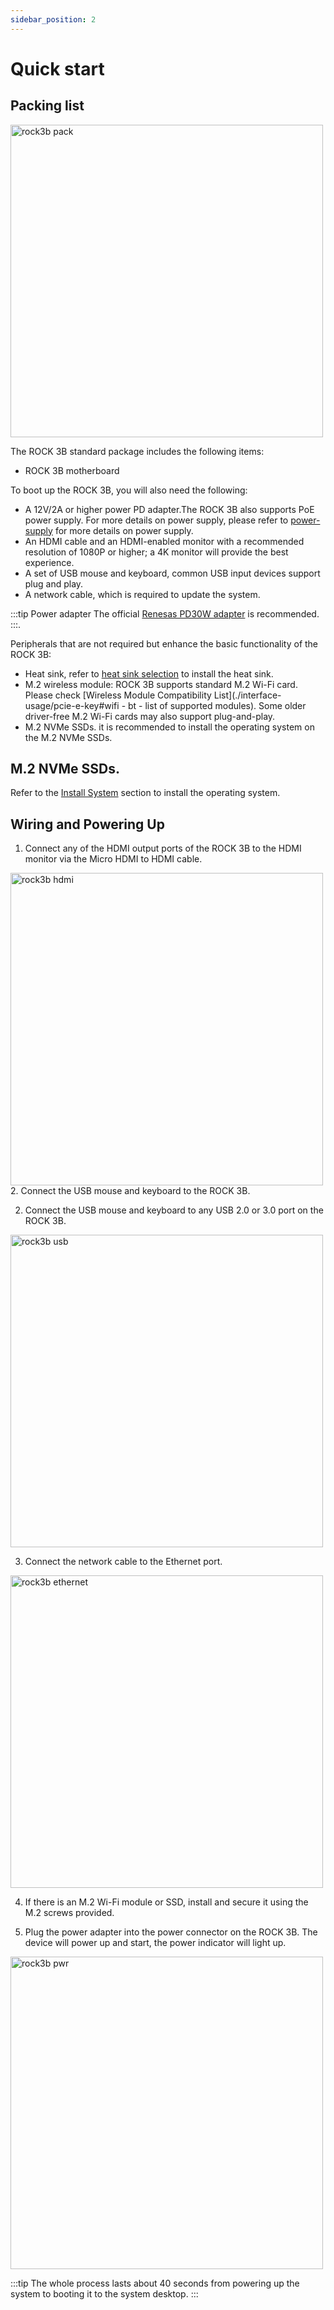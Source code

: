 ```yaml
---
sidebar_position: 2
---
```


# Quick start

## Packing list

<img src="/img/rock3/3b/rock3b-package.webp" width="500" alt="rock3b pack" />

The ROCK 3B standard package includes the following items:

- ROCK 3B motherboard

To boot up the ROCK 3B, you will also need the following:

- A 12V/2A or higher power PD adapter.The ROCK 3B also supports PoE power supply. For more details on power supply, please refer to [power-supply](./power-supply) for more details on power supply.
- An HDMI cable and an HDMI-enabled monitor with a recommended resolution of 1080P or higher; a 4K monitor will provide the best experience.
- A set of USB mouse and keyboard, common USB input devices support plug and play.
- A network cable, which is required to update the system.

:::tip
Power adapter The official [Renesas PD30W adapter](/accessories/pd_30w) is recommended.
:::.

Peripherals that are not required but enhance the basic functionality of the ROCK 3B:

- Heat sink, refer to [heat sink selection](./interface-usage/fan) to install the heat sink.
- M.2 wireless module: ROCK 3B supports standard M.2 Wi-Fi card. Please check [Wireless Module Compatibility List](./interface-usage/pcie-e-key#wifi - bt - list of supported modules). Some older driver-free M.2 Wi-Fi cards may also support plug-and-play.
- M.2 NVMe SSDs. it is recommended to install the operating system on the M.2 NVMe SSDs.

## M.2 NVMe SSDs.

Refer to the [Install System](./install-os/) section to install the operating system.

## Wiring and Powering Up

1. Connect any of the HDMI output ports of the ROCK 3B to the HDMI monitor via the Micro HDMI to HDMI cable.

<img src="/img/rock3/3b/rock3b_hdmi.webp" width="500" alt="rock3b hdmi" /> 2. Connect the USB mouse and keyboard to the ROCK 3B.

2. Connect the USB mouse and keyboard to any USB 2.0 or 3.0 port on the ROCK 3B.

<img src="/img/rock3/3b/rock3b_usb.webp" width="500" alt="rock3b usb" />

3. Connect the network cable to the Ethernet port.

<img src="/img/rock3/3b/rock3b_ethernet.webp" width="500" alt="rock3b ethernet" />

4. If there is an M.2 Wi-Fi module or SSD, install and secure it using the M.2 screws provided.

5. Plug the power adapter into the power connector on the ROCK 3B. The device will power up and start, the power indicator will light up.

<img src="/img/rock3/3b/rock3b_power.webp" alt="rock3b pwr" width="500" />

:::tip
The whole process lasts about 40 seconds from powering up the system to booting it to the system desktop.
:::
